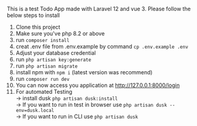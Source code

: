 This is a test Todo App made with Laravel 12 and vue 3. Please follow the below steps to install

1. Clone this project
2. Make sure you've php 8.2 or above
3. run `composer install`
4. creat .env file from .env.example by command `cp .env.example .env`
5. Adjust your database credential
6. run `php artisan key:generate`
7. run `php artisan migrate`
8. install npm with `npm i` (latest version was recommend)
9. run `composer run dev`
10. You can now access you application at http://127.0.0.1:8000/login
11. For automated Testing <br>
    -> install dusk `php artisan dusk:install` <br>
    -> If you want to run in test in browser use `php artisan dusk --env=dusk.local` <br>
    -> If you want to run in CLI use `php artisan dusk` <br>
